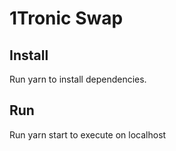 # 1Tronic Swap

## Install
Run yarn to install dependencies.

## Run
Run yarn start to execute on localhost
